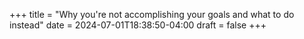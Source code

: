 +++
title = "Why you're not accomplishing your goals and what to do instead"
date = 2024-07-01T18:38:50-04:00
draft = false
+++
